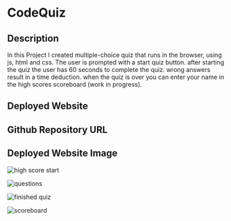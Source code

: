 # CodeQuiz


## Description
In this Project I created multiple-choice quiz that runs in the browser, using js, html and css. The user is prompted with a start quiz button. after starting the quiz the user has 60 seconds to complete the quiz. wrong answers result in a time deduction. when the quiz is over you can enter your name in the high scores scoreboard (work in progress).
## Deployed Website

## Github Repository URL

## Deployed Website Image

![high score start](https://user-images.githubusercontent.com/67669417/101850816-5dd94380-3b0f-11eb-8f21-6f52ad1e36b9.PNG)

![questions](https://user-images.githubusercontent.com/67669417/101850846-692c6f00-3b0f-11eb-8720-c6a5747e5142.PNG)

![finished quiz](https://user-images.githubusercontent.com/67669417/101850860-6cbff600-3b0f-11eb-8fa8-f210c99cd0c3.PNG)

![scoreboard](https://user-images.githubusercontent.com/67669417/101850869-70537d00-3b0f-11eb-9c96-489f4e39b2e6.PNG)

